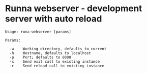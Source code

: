 # Runna webserver - development server with auto reload

```
Usage: runa-webserver [params]

Params:

  -w    Working directory, defaults to current
  -h    Hostname, defaults to localhost
  -p    Port; defaults to 8000
  -x    Send exit call to existing instance
  -r    Send reload call to existing instance
  ```
